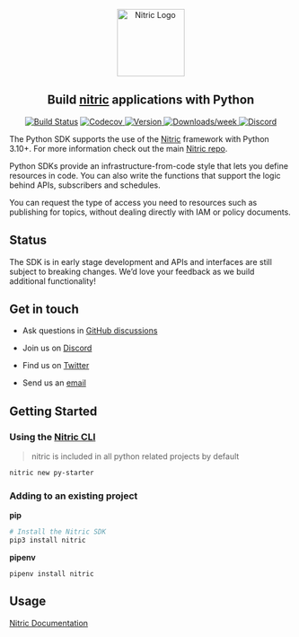 <p align="center">
  <a href="https://nitric.io">
    <img src="docs/assets/nitric-logo.svg" width="120" alt="Nitric Logo"/>
  </a>
</p>

<h2 align="center">
  Build <a href="https://nitric.io">nitric</a> applications with Python
</h2>

<p align="center">
  <a href="https://actions-badge.atrox.dev/nitrictech/python-sdk/goto?ref=main"><img alt="Build Status" src="https://img.shields.io/endpoint.svg?url=https%3A%2F%2Factions-badge.atrox.dev%2Fnitrictech%2Fpython-sdk%2Fbadge%3Fref%3Dmain&style=for-the-badge" /></a>
  <a href="https://codecov.io/gh/nitrictech/python-sdk">
    <img alt="Codecov" src="https://img.shields.io/codecov/c/gh/nitrictech/python-sdk?style=for-the-badge&token=SBFRNSZ4ZF">
  </a>
  <a href="https://npmjs.org/package/@nitric/sdk">
    <img alt="Version" src="https://img.shields.io/pypi/v/nitric?style=for-the-badge">
  </a>
  <a href="https://pypi.org/project/nitric">
    <img alt="Downloads/week" src="https://img.shields.io/pypi/dw/nitric?style=for-the-badge">
  </a>
  <a href="https://discord.gg/Webemece5C"><img alt="Discord" src="https://img.shields.io/discord/955259353043173427?label=discord&style=for-the-badge"></a>
</p>

The Python SDK supports the use of the [Nitric](https://nitric.io) framework with Python 3.10+. For more information check out the main [Nitric repo](https://github.com/nitrictech/nitric).

Python SDKs provide an infrastructure-from-code style that lets you define resources in code. You can also write the functions that support the logic behind APIs, subscribers and schedules.

You can request the type of access you need to resources such as publishing for topics, without dealing directly with IAM or policy documents.

## Status

The SDK is in early stage development and APIs and interfaces are still subject to breaking changes. We’d love your feedback as we build additional functionality!

## Get in touch

- Ask questions in [GitHub discussions](https://github.com/nitrictech/nitric/discussions)

- Join us on [Discord](https://discord.gg/Webemece5C)

- Find us on [Twitter](https://twitter.com/nitric_io)

- Send us an [email](mailto:maintainers@nitric.io)

## Getting Started

### Using the [Nitric CLI](https://github.com/nitrictech/cli)

> nitric is included in all python related projects by default

```bash
nitric new py-starter
```

### Adding to an existing project

**pip**

```bash
# Install the Nitric SDK
pip3 install nitric
```

**pipenv**

```
pipenv install nitric
```

## Usage

[Nitric Documentation](https://nitric.io/docs)
